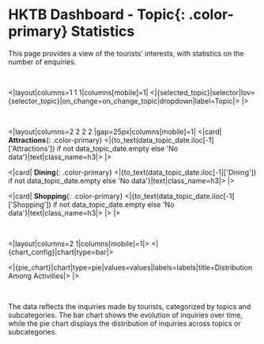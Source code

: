 # HKTB Dashboard - **Topic**{: .color-primary} Statistics

This page provides a view of the tourists' interests, with statistics on the number of enquiries.

<br/>

<|layout|columns=1 1 1|columns[mobile]=1|
<|{selected_topic}|selector|lov={selector_topic}|on_change=on_change_topic|dropdown|label=Topic|>
|>

<br/>

<|layout|columns=2 2 2 2 |gap=25px|columns[mobile]=1|
<|card|
**Attractions**{: .color-primary}
<|{to_text(data_topic_date.iloc[-1]['Attractions']) if not data_topic_date.empty else 'No data'}|text|class_name=h3|>
|>

<|card|
**Dining**{: .color-primary}
<|{to_text(data_topic_date.iloc[-1]['Dining']) if not data_topic_date.empty else 'No data'}|text|class_name=h3|>
|>

<|card|
**Shopping**{: .color-primary}
<|{to_text(data_topic_date.iloc[-1]['Shopping']) if not data_topic_date.empty else 'No data'}|text|class_name=h3|>
|>
|>

<br/>

<|layout|columns=2 1|columns[mobile]=1|>
<|{chart_config}|chart|type=bar|>

<|{pie_chart}|chart|type=pie|values=values|labels=labels|title=Distribution Among Activities|>
|>

<br/>

The data reflects the inquiries made by tourists, categorized by topics and subcategories. 
The bar chart shows the evolution of inquiries over time, while the pie chart displays the 
distribution of inquiries across topics or subcategories.
